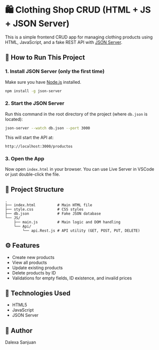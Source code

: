 # 🛍️ Clothing Shop CRUD (HTML + JS + JSON Server)

This is a simple frontend CRUD app for managing clothing products using HTML, JavaScript, and a fake REST API with [JSON Server](https://github.com/typicode/json-server).

## 🚀 How to Run This Project

### 1. Install JSON Server (only the first time)

Make sure you have [Node.js](https://nodejs.org/) installed.

```bash
npm install -g json-server
```

### 2. Start the JSON Server

Run this command in the root directory of the project (where `db.json` is located):

```bash
json-server --watch db.json --port 3000
```

This will start the API at:
```
http://localhost:3000/productos
```

### 3. Open the App

Now open `index.html` in your browser. You can use Live Server in VSCode or just double-click the file.

## 📁 Project Structure

```
.
├── index.html          # Main HTML file
├── style.css           # CSS styles
├── db.json             # Fake JSON database
└── JS/
    ├── main.js         # Main logic and DOM handling
    └── Api/
        └── api.Rest.js # API utility (GET, POST, PUT, DELETE)
```

## ⚙️ Features

- Create new products
- View all products
- Update existing products
- Delete products by ID
- Validations for empty fields, ID existence, and invalid prices

## 🧪 Technologies Used

- HTML5 
- JavaScript 
- JSON Server 

## 👤 Author

Dalexa Sanjuan
